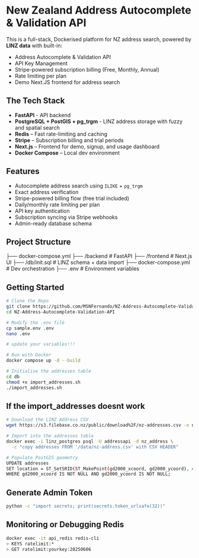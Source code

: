 # New Zealand Address Autocomplete &amp; Validation API

This is a full-stack, Dockerised platform for NZ address search, powered by **LINZ data** with built-in:
- Address Autocomplete &amp; Validation API
- API Key Management
- Stripe-powered subscription billing (Free, Monthly, Annual)
- Rate limiting per plan
- Demo Next.JS frontend for address search


## The Tech Stack

- **FastAPI** - API backend
- **PostgreSQL + PostGIS + pg_trgm** - LINZ address storage with fuzzy and spatial search
- **Redis** – Fast rate-limiting and caching
- **Stripe** – Subscription billing and trial periods
- **Next.js** – Frontend for demo, signup, and usage dashboard
- **Docker Compose** – Local dev environment


## Features

- Autocomplete address search using `ILIKE` + `pg_trgm`
- Exact address verification
- Stripe-powered billing flow (free trial included)
- Daily/monthly rate limiting per plan
- API key authentication
- Subscription syncing via Stripe webhooks
- Admin-ready database schema


## Project Structure

├── docker-compose.yml
├── /backend            # FastAPI
├── /frontend           # Next.js UI
├── /db/init.sql        # LINZ schema + data import
├── docker-compose.yml  # Dev orchestration
├── .env                # Environment variables

## Getting Started
```bash
# Clone the Repo
git clone https://github.com/MSNFernando/NZ-Address-Autocomplete-Validation-API.get
cd NZ-Address-Autocomplete-Validation-API

# Modify the .env file
cp sample.env .env
nano .env

# update your variables!!!

# Run with Docker
docker compose up -d --build

# Initialise the addresses table
cd db
chmod +x import_addresses.sh
./import_addresses.sh
```

## If the import_addresses doesnt work
```bash
# Download the LINZ Address CSV
wget https://s3.filebase.co.nz/public/download%2F/nz-addresses.csv -o nz-address.csv

# Import into the addresses table
docker exec -i linz_postgres psql -U addressapi -d nz_address \
  -c "copy addresses FROM '/data/nz-address.csv' with CSV HEADER"

# Populate PostGIS geometry
UPDATE addresses
SET location = ST_SetSRID(ST_MakePoint(gd2000_xcoord, gd2000_ycoord), 4167)
WHERE gd2000_xcoord IS NOT NULL AND gd2000_ycoord IS NOT NULL;
```

## Generate Admin Token
```bash
python -c "import secrets; print(secrets.token_urlsafe(32))"
```

## Monitoring or Debugging Redis
```bash
docker exec -it api_redis redis-cli
> KEYS ratelimit:*
> GET ratelimit:yourkey:20250606
```